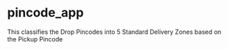 # pincode_app
This classifies the Drop Pincodes into 5 Standard Delivery Zones based on the Pickup Pincode
